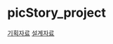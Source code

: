 # picStory_project

[기획자료](https://ovenapp.io/view/4jCnSz8e4U2oLPziHfLHD0Z7eEyDNezU/NbUow)
[설계자료](https://docs.google.com/spreadsheets/d/e/2PACX-1vQwZwAGicyUkVylHc5GV0DAtU9htXUzMIVUmazmx-vgZbVNwo2rNox-w9DpOeLF83e7-q4QwRTG4itU/pubhtml#)
